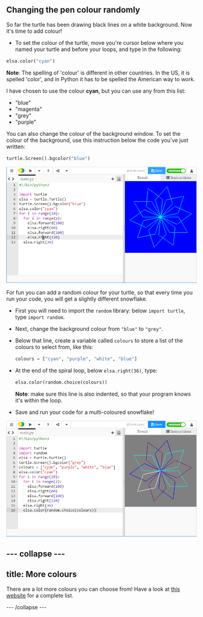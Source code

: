 ## Changing the pen colour randomly

So far the turtle has been drawing black lines on a white background. Now it's time to add colour!

- To set the colour of the turtle, move you're cursor below where you named your turtle and before your loops, and type in the following:

```python
elsa.color("cyan")
```

**Note**: The spelling of 'colour' is different in other countries. In the US, it is spelled 'color', and in Python it has to be spelled the American way to work.

I have chosen to use the colour **cyan**, but you can use any from this list:

- "blue"
- "magenta"
- "grey"
- "purple"

You can also change the colour of the background window. To set the colour of the background, use this instruction below the code you've just written:

```python
turtle.Screen().bgcolor("blue")
```

![](images/colour.png)

For fun you can add a random colour for your turtle, so that every time you run your code, you will get a slightly different snowflake.

- First you will need to import the `random` library: below `import turtle`, type `import random`.

- Next, change the background colour from `"blue"` to `"grey"`.

- Below that line, create a variable called `colours` to store a list of the colours to select from, like this:
    
    ```python
    colours = ["cyan", "purple", "white", "blue"]
    ```

- At the end of the spiral loop, below `elsa.right(36)`, type:
    
    ```python
    elsa.color(random.choice(colours))  
    ```
    
    **Note**: make sure this line is also indented, so that your program knows it's within the loop.

- Save and run your code for a multi-coloured snowflake!

![](images/colour-list.png)

## \--- collapse \---

## title: More colours

There are a lot more colours you can choose from! Have a look at [this website](https://wiki.tcl.tk/37701) for a complete list.

\--- /collapse \---